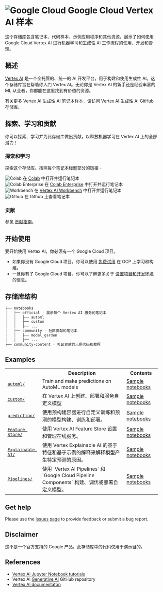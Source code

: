 # ![Google Cloud](https://avatars.githubusercontent.com/u/2810941?s=60&v=4) Google Cloud Vertex AI 样本

这个存储库包含笔记本、代码样本、示例应用程序和其他资源，展示了如何使用 Google Cloud Vertex AI 进行机器学习和生成性 AI 工作流程的使用、开发和管理。

## 概述

[Vertex AI](https://cloud.google.com/vertex-ai) 是一个全托管的、统一的 AI 开发平台，用于构建和使用生成性 AI。这个存储库旨在帮助你入门 Vertex AI。无论你是 Vertex AI 的新手还是经验丰富的 ML 从业者，你都能在这里找到有价值的资源。

有关更多 Vertex AI 生成性 AI 笔记本样本，请访问 Vertex AI [生成性 AI](https://github.com/GoogleCloudPlatform/generative-ai) GitHub 存储库。

## 探索、学习和贡献

你可以探索、学习并为此存储库做出贡献，以释放机器学习在 Vertex AI 上的全部潜力！

### 探索和学习

探索这个存储库，按照每个笔记本标题部分的链接 -

![Colab](https://cloud.google.com/ml-engine/images/colab-logo-32px.png)  在 [Colab](https://colab.google/) 中打开并运行笔记本\
![Colab Enterprise](https://cloud.google.com/ml-engine/images/colab-enterprise-logo-32px.png)  在 [Colab Enterprise](https://cloud.google.com/colab/docs/introduction) 中打开并运行笔记本\
![Workbench](https://lh3.googleusercontent.com/UiNooY4LUgW_oTvpsNhPpQzsstV5W8F7rYgxgGBD85cWJoLmrOzhVs_ksK_vgx40SHs7jCqkTkCk=e14-rj-sc0xffffff-h130-w32)  在 [Vertex AI Workbench](https://cloud.google.com/vertex-ai/docs/workbench/introduction) 中打开并运行笔记本\
![Github](https://cloud.google.com/ml-engine/images/github-logo-32px.png)  在 Github 上查看笔记本

### 贡献

参见 [贡献指南](https://github.com/GoogleCloudPlatform/vertex-ai-samples/blob/master/CONTRIBUTING.md)。

## 开始使用

要开始使用 Vertex AI，你必须有一个 Google Cloud 项目。

- 如果你没有 Google Cloud 项目，你可以使用 [免费试用](https://cloud.google.com/free) 在 GCP 上学习和构建。
- 一旦你有了 Google Cloud 项目，你可以了解更多关于 [设置项目和开发环境](https://cloud.google.com/vertex-ai/docs/start/cloud-environment) 的信息。

## 存储库结构

```bash
├── notebooks
│   ├── official - 展示每个 Vertex AI 服务的笔记本
│   │   ├── automl
│   │   ├── custom
│   │   ├── ...
│   ├── community - 社区贡献的笔记本
│   │   ├── model_garden
│   │   ├── ...
├── community-content - 社区贡献的示例代码和教程

```
## Examples

<!-- markdownlint-disable MD033 -->
<table>

  <tr>
    <th></th>
    <th style="text-align: center;">Description</th>
    <th style="text-align: center;">Contents</th>
  </tr>
  <tr>
    <td>
      <a href="notebooks/official/automl"><code>automl/</code></a>
    </td>
    <td>
      Train and make predictions on AutoML models
    </td>
    <td><a href="notebooks/official/automl/">Sample notebooks</a></td>
  </tr>
  <tr>
    <td>
      <a href="notebooks/official/custom"><code>custom/</code></a>
    </td>
    <td>
      在 Vertex AI 上创建、部署和服务自定义模型
    </td>
    <td><a href="notebooks/official/custom/">Sample notebooks</a></td>
  </tr>
  <tr>
    <td>
      <a href="notebooks/official/prediction"><code>prediction/</code></a>
    </td>
    <td>
      使用预构建容器进行自定义训练和预测的模型构建、训练和部署。
    </td>
    <td><a href="notebooks/official/prediction/">Sample notebooks</a></td>
  </tr>
  <tr>
    <td>
      <a href="notebooks/official/feature_store"><code>Feature Store/</code></a>
    </td>
    <td>
      使用 Vertex AI Feature Store 设置和管理在线服务。
    </td>
    <td><a href="notebooks/official/feature_store/">Sample notebooks</a></td>
  </tr>
  <tr>
    <td>
      <a href="notebooks/official/explainable_ai"><code>Explainable AI/</code></a>
    </td>
    <td>
      使用 Vertex Explainable AI 的基于特征和基于示例的解释来解释模型产生特定预测的原因。
    </td>
    <td><a href="notebooks/official/explainable_ai/">Sample notebooks</a></td>
  </tr>
  <tr>
    <td>
      <a href="notebooks/official/pipelines"><code>Pipelines/</code></a>
    </td>
    <td>
      使用 `Vertex AI Pipelines` 和 `Google Cloud Pipeline Components` 构建、调优或部署自定义模型。
    </td>
    <td><a href="notebooks/official/pipeline/">Sample notebooks</a></td>
  </tr>
</table>
<!-- markdownlint-enable MD033 -->


## Get help

Please use the [Issues page](https://github.com/GoogleCloudPlatform/vertex-ai-samples/issues) to provide feedback or submit a bug report.

## Disclaimer

这不是一个官方支持的 Google 产品。此存储库中的代码仅用于演示目的。


## References
- [Vertex AI Jupyter Notebook tutorials](https://cloud.google.com/vertex-ai/docs/tutorials/jupyter-notebooks)
- Vertex AI [Generative AI](https://github.com/GoogleCloudPlatform/generative-ai) GitHub repository
- [Vertex AI documentaton](https://cloud.google.com/vertex-ai/docs)
  
